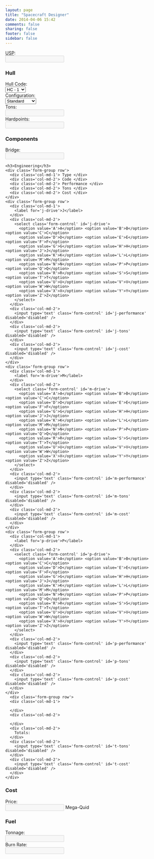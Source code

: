 ```yaml
---
layout: page
title: "Spacecraft Designer"
date: 2014-04-06 15:42
comments: false
sharing: false
footer: false
sidebar: false
---
```


<form id='scd' method='post'>
  <div class='col-md-7 col-sm-6'>
    <div class='form-group row'>
      <div class='col-md-2'>
        <label for='usp'><abbr title='Universal Starcraft Profile'>USP</abbr>:</label>
      </div>
      <div class='col-md-4'>
        <input type='text' class='form-control' id='usp' disabled='disabled' />
      </div>
    </div>
    <h3>Hull</h3>
    <div class='form-group row'>
      <div class='col-md-2'>
        <label for='hull'>Hull Code:</label>
      </div>
      <div class='col-md-2'>
        <select class='form-control' id='hull'>
          <!-- http://bit.ly/1rUGUct for larger planets Size 1-7-->
          <option value='0'>HC - 1</option>
          <option value='1'>HC - 2</option>
          <option value='2'>HC - 3</option>
          <option value='3'>HC - 4</option>
          <option value='4'>HC - 5</option>
          <option value='5'>HC - 6</option>
          <option value='6'>HC - 7</option>
          <option value='7'>HC - 8</option>
          <option value='8'>HC - 9</option>
          <option value='9'>HC - A</option>
          <option value='10'>HC - C</option>
          <option value='11'>HC - E</option>
          <option value='12'>HC - G</option>
          <option value='13'>HC - J</option>
          <option value='14'>HC - L</option>
        </select>
      </div>
      <div class='col-md-3'>
        <label for='hull-configuration'>Configuration:</label>
      </div>
      <div class='col-md-3'>
        <select class='form-control' id='hull-configuration'>
          <option value='1'>Standard</option>
          <option value='0.9'>Distributed</option>
          <option value='1.1'>Streamlining</option>
        </select>
      </div>
    </div>
    <div class='form-group row'>
      <div class='col-md-2'>
        <label for='h-tons'>Tons:</label>
      </div>
      <div class='col-md-2'>
        <input type='text' class='form-control' id='h-tons' disabled='disabled' />
      </div>
      <div class='col-md-2'>
        <label for='hardpoints'>Hardpoints:</label>
      </div>
      <div class='col-md-2'>
        <input type='text' class='form-control' id='hardpoints' disabled='disabled' />
      </div>
    </div>
    <h3>Components</h3>
    <div class='form-group row'>
      <div class='col-md-2'>
        <label for='bridge'>Bridge:</label>
      </div>
      <div class='col-md-2'>
        <input type='text' class='form-control' id='bridge' disabled='disabled' />
      </div>
    </div>


    <h3>Engineering</h3>
    <div class='form-group row'>
      <div class='col-md-1'> Type </div>
      <div class='col-md-2'> Code </div>
      <div class='col-md-2'> Performance </div>
      <div class='col-md-2'> Tons </div>
      <div class='col-md-2'> Cost </div>
    </div>
    <div class='form-group row'>
      <div class='col-md-1'>
        <label for='j-drive'>J</label>
      </div>
      <div class='col-md-2'>
        <select class='form-control' id='j-drive'>
          <option value='A'>A</option> <option value='B'>B</option> <option value='C'>C</option>
          <option value='D'>D</option> <option value='E'>E</option> <option value='F'>F</option>
          <option value='G'>G</option> <option value='H'>H</option> <option value='J'>J</option>
          <option value='K'>K</option> <option value='L'>L</option> <option value='M'>M</option>
          <option value='N'>N</option> <option value='P'>P</option> <option value='Q'>Q</option>
          <option value='R'>R</option> <option value='S'>S</option> <option value='T'>T</option>
          <option value='U'>U</option> <option value='V'>V</option> <option value='W'>W</option>
          <option value='X'>X</option> <option value='Y'>Y</option> <option value='Z'>Z</option>
        </select>
      </div>
      <div class='col-md-2'>
        <input type='text' class='form-control' id='j-performance' disabled='disabled' />
      </div>
      <div class='col-md-2'>
        <input type='text' class='form-control' id='j-tons' disabled='disabled' />
      </div>
      <div class='col-md-2'>
        <input type='text' class='form-control' id='j-cost' disabled='disabled' />
      </div>
    </div>
    <div class='form-group row'>
      <div class='col-md-1'>
        <label for='m-drive'>M</label>
      </div>
      <div class='col-md-2'>
        <select class='form-control' id='m-drive'>
          <option value='A'>A</option> <option value='B'>B</option> <option value='C'>C</option>
          <option value='D'>D</option> <option value='E'>E</option> <option value='F'>F</option>
          <option value='G'>G</option> <option value='H'>H</option> <option value='J'>J</option>
          <option value='K'>K</option> <option value='L'>L</option> <option value='M'>M</option>
          <option value='N'>N</option> <option value='P'>P</option> <option value='Q'>Q</option>
          <option value='R'>R</option> <option value='S'>S</option> <option value='T'>T</option>
          <option value='U'>U</option> <option value='V'>V</option> <option value='W'>W</option>
          <option value='X'>X</option> <option value='Y'>Y</option> <option value='Z'>Z</option>
        </select>
      </div>
      <div class='col-md-2'>
        <input type='text' class='form-control' id='m-performance' disabled='disabled' />
      </div>
      <div class='col-md-2'>
        <input type='text' class='form-control' id='m-tons' disabled='disabled' />
      </div>
      <div class='col-md-2'>
        <input type='text' class='form-control' id='m-cost' disabled='disabled' />
      </div>
    </div>
    <div class='form-group row'>
      <div class='col-md-1'>
        <label for='p-drive'>P</label>
      </div>
      <div class='col-md-2'>
        <select class='form-control' id='p-drive'>
          <option value='A'>A</option> <option value='B'>B</option> <option value='C'>C</option>
          <option value='D'>D</option> <option value='E'>E</option> <option value='F'>F</option>
          <option value='G'>G</option> <option value='H'>H</option> <option value='J'>J</option>
          <option value='K'>K</option> <option value='L'>L</option> <option value='M'>M</option>
          <option value='N'>N</option> <option value='P'>P</option> <option value='Q'>Q</option>
          <option value='R'>R</option> <option value='S'>S</option> <option value='T'>T</option>
          <option value='U'>U</option> <option value='V'>V</option> <option value='W'>W</option>
          <option value='X'>X</option> <option value='Y'>Y</option> <option value='Z'>Z</option>
        </select>
      </div>
      <div class='col-md-2'>
        <input type='text' class='form-control' id='p-performance' disabled='disabled' />
      </div>
      <div class='col-md-2'>
        <input type='text' class='form-control' id='p-tons' disabled='disabled' />
      </div>
      <div class='col-md-2'>
        <input type='text' class='form-control' id='p-cost' disabled='disabled' />
      </div>
    </div>
      <div class='form-group row'>
      <div class='col-md-1'>

      </div>
      <div class='col-md-2'>

      </div>
      <div class='col-md-2'>
        Totals:
      </div>
      <div class='col-md-2'>
        <input type='text' class='form-control' id='t-tons' disabled='disabled' />
      </div>
      <div class='col-md-2'>
        <input type='text' class='form-control' id='t-cost' disabled='disabled' />
      </div>
    </div>
  </div>
  <div class='col-md-5 col-sm-6'>
    <h3>Cost</h3>
    <div class='form-group row'>
      <div class='col-md-4'>
        <label for='cost'>Price:</label>
      </div>
      <div class='col-md-4'>
        <input type='text' class='form-control' id='cost' disabled='disabled' /> Mega-Quid
      </div>
    </div>
    <h3>Fuel</h3>
    <div class='form-group row'>
      <div class='col-md-4'>
        <label for='fuel'>Tonnage:</label>
      </div>
      <div class='col-md-8'>
        <input type='text' class='form-control' id='fuel' disabled='disabled' />
      </div>
    </div>
    <div class='form-group row'>
      <div class='col-md-4'>
        <label for='fuel'>Burn Rate:</label>
      </div>
      <div class='col-md-8'>
        <input type='text' class='form-control' id='p-burn' disabled='disabled' />
      </div>
    </div>
  </div>
</form>

<script type='text/javascript'>
  $('#hull').on('change', function() {recalculating(); });
  $('#hull-configuration').on('change', function() {recalculating(); });
  $('#j-drive').on('change', function() {recalculating(); });
  $('#m-drive').on('change', function() {recalculating(); });
  $('#p-drive').on('change', function() {recalculating(); });
  function getRad(key) { return $("input:radio[name ='"+key+"']:checked").val(); }
  function setVal(key,value) { $("input[id="+key+"]").val(value); }
  function getVal(key) { return parseFloat( $("input[id^='"+key+"']").val()); }
  function getSel(key) { return parseFloat( $('#'+key+' :selected').val()); }
  function atoi(l) {
    var i = "ABCDEFGHJKLMNPQRSTUVWXYZ".indexOf(l)
    // console.log("atoi("+l+") = " + i)
    return i;
  }
  function recalculating() {
    var hull = parseInt($('#hull').val())

    performance('j',hull);
    performance('m',hull);
    performance('p',hull);

    // Totals
    setVal('t-tons', getVal('j-tons')+getVal('m-tons')+getVal('p-tons'))
    setVal('t-cost', getVal('j-cost')+getVal('m-cost')+getVal('p-cost'))

    // Tones
    var tons = hullTons(hull)
    tons = tons + sizeBridge(hull);
    // tons = tons + sizeBridge(hull);
    setVal('total-tons',tons)


    calcFuel(hull);
    var cost = hullCost(hull)
    cost = cost + getVal('j-cost');
    cost = cost + getVal('m-cost');
    cost = cost + getVal('p-cost');
    cost = cost + (hullTons(hull) * 0.005); // Bridge Cost MCr. 0.5 / 100t.
    setVal('cost',cost);
  }
  function sizeBridge(hull) {
    var b = 0;
    switch (true) {
      case hull < 2: b = 10; break;
      case hull < 10: b = 20; break;
      case hull < 14: b = 40; break;
      default: b = 60;
    }
    setVal('bridge',b);
    return b;
  }
  function calcFuel(hull) {
    var jDrive = 1
    var fuel = (jDrive / 10) * hull * 100;
    setVal('fuel', Math.round(fuel))
    // console.log(hull);
  }
  function performance(k,i) {
    var l = $('#'+k+'-drive').val();
    var e = atoi(l);
    var performance = [
      [2,4,6,0,0,0,0,0,0,0,0,0,0,0,0,0,0,0,0,0,0,0,0,0], // 100
      [1,2,3,4,5,6,0,0,0,0,0,0,0,0,0,0,0,0,0,0,0,0,0,0], // 200
      [0,1,2,2,3,4,4,5,6,0,0,0,0,0,0,0,0,0,0,0,0,0,0,0], // 300
      [0,1,1,2,2,3,3,4,4,5,5,6,6,0,0,0,0,0,0,0,0,0,0,0], // 400
      [0,0,1,1,1,2,2,2,3,3,4,4,4,5,5,6,6,6,0,0,0,0,0,0], // 500
      [0,0,1,1,1,2,2,2,3,3,3,4,4,4,5,5,5,6,6,6,0,0,0,0], // 600
      [0,0,0,1,1,1,2,2,2,3,3,3,4,4,4,5,5,5,6,6,6,6,6,6], // 700
      [0,0,0,1,1,1,2,2,2,3,3,3,4,4,4,5,5,5,5,6,6,6,6,6], // 800
      [0,0,0,0,1,1,1,2,2,2,3,3,3,4,4,4,5,5,5,5,6,6,6,6], // 900
      [0,0,0,0,1,1,1,2,2,2,3,3,3,4,4,4,5,5,5,5,5,6,6,6], // 1000
      [0,0,0,0,0,1,1,1,2,2,2,3,3,3,4,4,4,5,5,5,5,5,5,6], // 1200
      [0,0,0,0,0,0,1,1,1,2,2,2,3,3,3,4,4,4,4,5,5,5,5,5], // 1400
      [0,0,0,0,0,0,0,1,1,1,2,2,2,3,3,3,4,4,4,4,4,5,5,5], // 1600
      [0,0,0,0,0,0,0,0,1,1,1,2,2,2,3,3,3,4,4,4,4,4,4,5], // 1800
      [0,0,0,0,0,0,0,0,0,1,1,1,2,2,2,3,3,3,4,4,4,4,4,4]  // 2000
    ]
    a = k+'-performance'
    z = performance[i][e]
    // console.log(k+"-drive l/e = "+ l + "/" +e+" h/i = "+ h + "/" +i)
    // console.log("Peformance: "+a+" i/e = "+ i + "/" +e+ " = " + z)
    driveTons(k,l)
    setVal(a,z)
  }
  function hullTons(hull) {
    tons = (hull < 10) ? (hull + 1) * 1 : [12,14,16,18,20][(hull - 10)]
    tons = tons * 100;
    setVal('h-tons',tons);
    setVal('hardpoints',Math.round(tons/100))
    return tons;
  }
  function hullCost(hull) {
    o = getSel('hull-configuration');

    cost = ([2,8,12,16,32,48,64,80,90,100,120,140,160,180,200][hull]) * o
    // console.log("Hull: "+hull+ " Con: "+o+ " $$$: "+cost);
    return cost
  }
  function driveTons(d,l) {
    var a = atoi(l)
    var tons = {'j' : (a + 1) * 5 + 5, 'm' : (a == 0) ? 2 : a * 2 + 1, 'p' : 9 }[d]
    var cost = {'j' : (a + 1) * 10, 'm' : (a + 1) * 4, 'p' : (a + 1) * 8 }[d]

    setVal(d+'-tons',tons)
    setVal(d+'-cost',cost)
    setVal(d+'-burn',(a + 1) * 2)
  }

</script>
